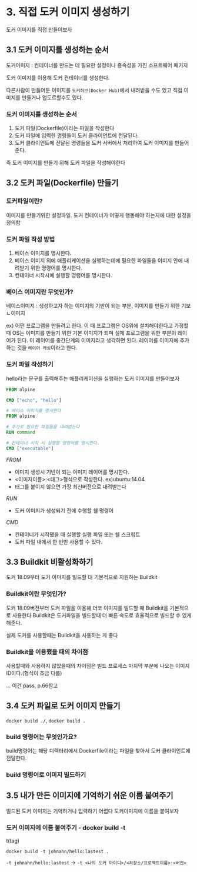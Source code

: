 # 3. 직접 도커 이미지 생성하기
도커 이미지를 직접 만들어보자

## 3.1 도커 이미지를 생성하는 순서
도커이미지 : 컨테이너를 만드는 데 필요한 설정이나 종속성을 가진 소프트웨어 패키지

도커 이미지를 이용해 도커 컨테이너를 생성한다.

다른사람이 만들어둔 이미지를 `도커허브(Docker Hub)`에서 내려받을 수도 있고 직접 이미지를 만들거나 업도르할수도 있다.

### 도커 이미지를 생성하는 순서
1. 도커 파일(Dockerfile)이라는 파일을 작성한다
2. 도커 파일에 입력한 명령들이 도커 클라이언트에 전달된다.
3. 도커 클라이언트에 전달된 명령들을 도커 서버에서 처리하여 도커 이미지를 만들어준다.

즉 도커 이미지를 만들기 위해 도커 파일을 작성해야한다

## 3.2 도커 파일(Dockerfile) 만들기

### 도커파일이란?
이미지를 만들기위한 설정파일.
도커 컨테이너가 어떻게 행동해야 하는지에 대한 설정을 정의함

### 도커 파일 작성 방법
1. 베이스 이미지를 명시한다.
2. 베이스 이미지 외에 애플리케이션을 실행하는데에 필요한 파일들을 이미지 안에 내려받기 위한 명령어를 명시한다.
3. 컨테이너 시작시에 실행할 명령어를 명시한다.

### 베이스 이미지란 무엇인가?
베이스이미지 : 생성하고자 하는 이미지의 기반이 되는 부분, 이미지를 만들기 위한 기보 ㄴ이미지

ex) 어떤 프로그램을 만들려고 한다.
이 때 프로그램은 OS위에 설치해야한다고 가정할때
OS는 이미지를 만들기 위한 기본 이미지가 되며 실제 프로그램을 위한 부분이 레이어가 된다.
이 레이어를 중간단계의 이미지라고 생각하면 된다.
레이어를 이미지에 추가하는 것을 `레이어 캐싱`이라고 한다.

### 도커 파일 작성하기
hello라는 문구를 출력해주는 애플리케이션을 실행하는 도커 이미지를 만들어보자
```dockerfile
FROM alpine

CMD ["echo", "hello"]
```

```dockerfile
# 베이스 이미지를 명시한다
FROM alpine

# 추가로 필요한 파일들을 내려받는다
RUN command

# 컨테이너 시작 시 실행할 명령어를 명시한다.
CMD ["executable"]
```
*FROM*
- 이미지 생성시 기반이 되는 이미지 레이어를 명시한다.
- <이미지이름>:<태그>형식으로 작성한다. ex)ubuntu:14.04
- 태그를 붙이지 않으면 가장 최신버전으로 내려받는다

*RUN*
- 도커 이미지가 생성되기 전에 수행할 쉘 명령어

*CMD*
- 컨테이너가 시작됐을 때 실행할 실행 파일 또는 쉘 스크립트
- 도커 파일 내에서 한 번만 사용할 수 있다.


## 3.3 Buildkit 비활성화하기
도커 18.09부터 도커 이미지를 빌드할 대 기본적으로 지원하는 Buildkit

### Buildkit이란 무엇인가?
도커 18.09버전부터 도커 파일을 이용해 더코 이미지를 빌드할 때 Buildkit을 기본적으로 사용한다
Buildkit은 도커파일을 빌드할때 더 빠른 속도로 효율적으로 빌드할 수 있게 해준다.

실제 도커를 사용할때는 Buildkit을 사용하는 게 좋다

### Buildkit을 이용했을 때의 차이점
사용할때와 사용하지 않았을때의 차이점은 빌드 프로세스 마지막 부분에 나오는 이미지 ID이다.(형식이 조금 다름)

... 이건 pass, p.66참고

## 3.4 도커 파일로 도커 이미지 만들기
`docker build ./`, `docker build .`

### build 명령어는 무엇인가요?
build명령어는 해당 디렉터리에서 Dockerfile이라는 파일을 찾아서 도커 클라이언트에 전달한다.

### build 명령어로 이미지 빌드하기

## 3.5 내가 만든 이미지에 기억하기 쉬운 이름 붙여주기
빌드된 도커 이미지는 기억하거나 입력하기 어렵다
도커이미지에 이름을 붙여보자

### 도커 이미지에 이름 붙여주기 - docker build -t
t(tag)

`docker build -t johnahn/hello:lastest .`

`-t johnahn/hello:lastest`
-> `-t <나의 도커 아이디>/<저장소/프로젝트이름>:<버전>`




